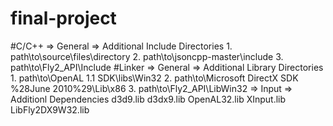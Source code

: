 final-project
=============

#C/C++
 => General
   => Additional Include Directories
     1. path\to\source\files\directory
     2. path\to\jsoncpp-master\include
     3. path\to\Fly2_API\Include
#Linker
  => General
    => Additional Library Directories
      1. path\to\OpenAL 1.1 SDK\libs\Win32
      2. path\to\Microsoft DirectX SDK %28June 2010%29\Lib\x86
      3. path\to\Fly2_API\LibWin32
  => Input
    => Additionl Dependencies
      d3d9.lib
      d3dx9.lib
      OpenAL32.lib
      XInput.lib
      LibFly2DX9W32.lib
